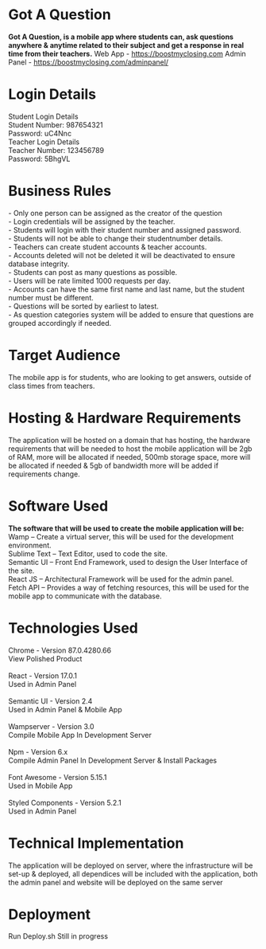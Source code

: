# Got A Question

**Got A Question, is a mobile app where students can, ask questions anywhere & anytime related to their subject and get a response in real time from their teachers.**
Web App - https://boostmyclosing.com
Admin Panel - https://boostmyclosing.com/adminpanel/
<h1>Login Details</h1>
Student Login Details
<br>
Student Number: 987654321
<br>
Password: uC4Nnc
<br>
Teacher Login Details
<br>
Teacher Number: 123456789
<br>
Password: 5BhgVL
<br>

<h1>Business Rules</h1>
- Only one person can be assigned as the creator of the question
<br>
-	Login credentials will be assigned by the teacher.
<br>
-	Students will login with their student number and assigned password.
<br>
-	Students will not be able to change their studentnumber details.
<br>
-	Teachers can create student accounts & teacher accounts.
<br>
-	Accounts deleted will not be deleted it will be deactivated to ensure database integrity.
<br>
-	Students can post as many questions as possible.
<br>
-	Users will be rate limited 1000 requests per day.
<br>
-	Accounts can have the same first name and last name, but the student number must be different.
<br>
-	Questions will be sorted by earliest to latest.
<br>
-	As question categories system will be added to ensure that questions are grouped accordingly if needed.

<h1>Target Audience</h1>
The mobile app is for students, who are looking to get answers, outside of class times from teachers.

<h1>Hosting & Hardware Requirements</h1>
The application will be hosted on a domain that has hosting, the hardware requirements that will be needed to host the mobile application will be 2gb of RAM, more will be allocated if needed, 500mb storage space, more will be allocated if needed & 5gb of bandwidth more will be added if requirements change.

<h1>Software Used</h1>

**The software that will be used to create the mobile application will be:**
Wamp – Create a virtual server, this will be used for the development environment.
<br>
Sublime Text – Text Editor, used to code the site.
<br>
Semantic UI – Front End Framework, used to design the User Interface of the site.
<br>
React JS – Architectural Framework will be used for the admin panel.
<br>
Fetch API – Provides a way of fetching resources, this will be used for the mobile app to communicate with the database.
<br>

<h1>Technologies Used</h1>

Chrome - Version 87.0.4280.66
<br>
View Polished Product
<br>
<br>
React - Version 17.0.1
<br>
Used in Admin Panel
<br>
<br>
Semantic UI - Version 2.4
<br>
Used in Admin Panel & Mobile App
<br>
<br>
Wampserver - Version 3.0
<br>
Compile Mobile App In Development Server
<br>
<br>
Npm - Version 6.x
<br>
Compile Admin Panel In Development Server & Install Packages
<br>
<br>
Font Awesome - Version 5.15.1
<br>
Used in Mobile App
<br>
<br>
Styled Components - Version 5.2.1
<br>
Used in Admin Panel

<h1>Technical Implementation</h1>
The application will be deployed on server, where the infrastructure will be set-up & deployed, all dependices will be included with the application, both the admin panel and website will be deployed on the same server

<h1>Deployment</h1>

Run Deploy.sh
Still in progress

